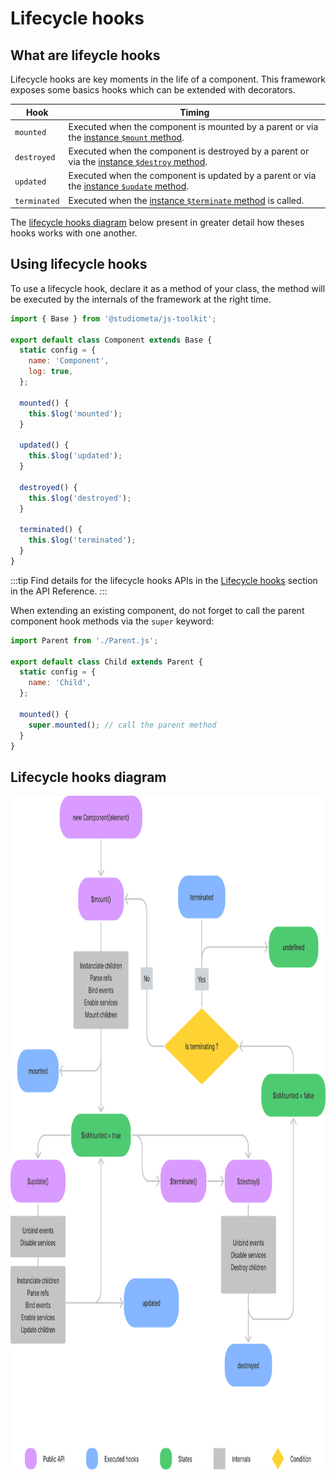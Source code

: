 # Lifecycle hooks

## What are lifeycle hooks

Lifecycle hooks are key moments in the life of a component. This framework exposes some basics hooks which can be extended with decorators.

| Hook         | Timing                                                                                                                            |
| ------------ | --------------------------------------------------------------------------------------------------------------------------------- |
| `mounted`    | Executed when the component is mounted by a parent or via the [instance `$mount` method](/api/instance-methods.html#mount).       |
| `destroyed`  | Executed when the component is destroyed by a parent or via the [instance `$destroy` method](/api/instance-methods.html#destroy). |
| `updated`    | Executed when the component is updated by a parent or via the [instance `$update` method](/api/instance-methods.html#update).     |
| `terminated` | Executed when the [instance `$terminate` method](/api/instance-methods.html#update) is called.                                    |

The [lifecycle hooks diagram](#lifecycle-hooks-diagram) below present in greater detail how theses hooks works with one another.

## Using lifecycle hooks

To use a lifecycle hook, declare it as a method of your class, the method will be executed by the internals of the framework at the right time.

```js
import { Base } from '@studiometa/js-toolkit';

export default class Component extends Base {
  static config = {
    name: 'Component',
    log: true,
  };

  mounted() {
    this.$log('mounted');
  }

  updated() {
    this.$log('updated');
  }

  destroyed() {
    this.$log('destroyed');
  }

  terminated() {
    this.$log('terminated');
  }
}
```

:::tip
Find details for the lifecycle hooks APIs in the [Lifecycle hooks](/api/methods-hooks-lifecycle.html) section in the API Reference.
:::

When extending an existing component, do not forget to call the parent component hook methods via the `super` keyword:

```js {8-10}
import Parent from './Parent.js';

export default class Child extends Parent {
  static config = {
    name: 'Child',
  };

  mounted() {
    super.mounted(); // call the parent method
  }
}
```

## Lifecycle hooks diagram

<div class="my-12 block-full-width">
  <img class="block mx-auto" width="900" height="1078" src="../../assets/lifecycle-hooks.svg" alt="" />
</div>

<!-- FigJam file: https://www.figma.com/file/afha9583dXdRnbZZ9OSww2/Untitled?node-id=0%3A1 -->

